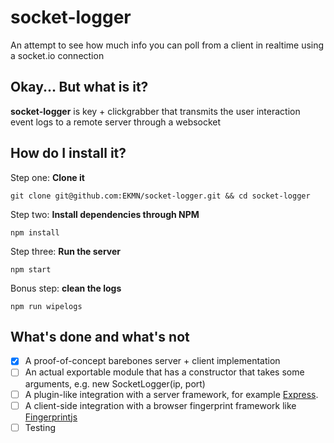 # socket-logger
An attempt to see how much info you can poll from a client in realtime using a socket.io connection

## Okay... But what is it?
**socket-logger** is key + clickgrabber that transmits the user interaction event logs to a remote server through a websocket

## How do I install it?

Step one: **Clone it**
```
git clone git@github.com:EKMN/socket-logger.git && cd socket-logger
```
Step two: **Install dependencies through NPM**
```
npm install
```
Step three: **Run the server**
```
npm start
```
Bonus step: **clean the logs**
```
npm run wipelogs
```

## What's done and what's not
- [X] A proof-of-concept barebones server + client implementation
- [ ] An actual exportable module that has a constructor that takes some arguments, e.g. new SocketLogger(ip, port)
- [ ] A plugin-like integration with a server framework, for example [Express](https://github.com/expressjs/express).
- [ ] A client-side integration with a browser fingerprint framework like [Fingerprintjs](https://github.com/Valve/fingerprintjs2)
- [ ] Testing 
